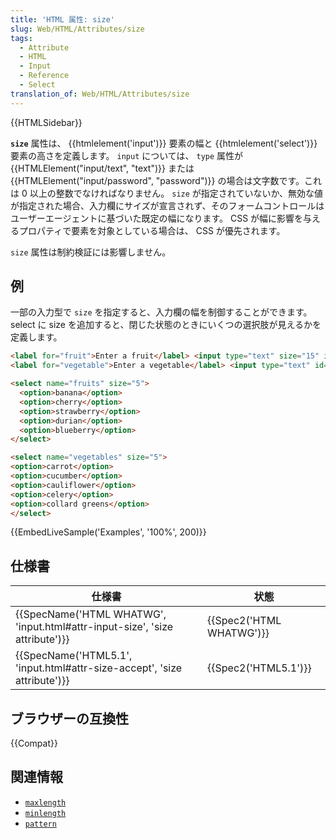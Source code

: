 ```yaml
---
title: 'HTML 属性: size'
slug: Web/HTML/Attributes/size
tags:
  - Attribute
  - HTML
  - Input
  - Reference
  - Select
translation_of: Web/HTML/Attributes/size
---
```

{{HTMLSidebar}}

**`size`** 属性は、 {{htmlelement('input')}} 要素の幅と {{htmlelement('select')}} 要素の高さを定義します。 `input` については、 `type` 属性が {{HTMLElement("input/text", "text")}} または {{HTMLElement("input/password", "password")}} の場合は文字数です。これは 0 以上の整数でなければなりません。 `size` が指定されていないか、無効な値が指定された場合、入力欄にサイズが宣言されず、そのフォームコントロールはユーザーエージェントに基づいた既定の幅になります。 CSS が幅に影響を与えるプロパティで要素を対象としている場合は、 CSS が優先されます。

`size` 属性は制約検証には影響しません。

## 例

一部の入力型で `size` を指定すると、入力欄の幅を制御することができます。 select に size を追加すると、閉じた状態のときにいくつの選択肢が見えるかを定義します。

```html
<label for="fruit">Enter a fruit</label> <input type="text" size="15" id="fruit">
<label for="vegetable">Enter a vegetable</label> <input type="text" id="vegetable">

<select name="fruits" size="5">
  <option>banana</option>
  <option>cherry</option>
  <option>strawberry</option>
  <option>durian</option>
  <option>blueberry</option>
</select>

<select name="vegetables" size="5">
<option>carrot</option>
<option>cucumber</option>
<option>cauliflower</option>
<option>celery</option>
<option>collard greens</option>
</select>
```

{{EmbedLiveSample('Examples', '100%', 200)}}

## 仕様書

| 仕様書                                                                                               | 状態                             |
| ---------------------------------------------------------------------------------------------------- | -------------------------------- |
| {{SpecName('HTML WHATWG', 'input.html#attr-input-size', 'size attribute')}} | {{Spec2('HTML WHATWG')}} |
| {{SpecName('HTML5.1', 'input.html#attr-size-accept', 'size attribute')}}     | {{Spec2('HTML5.1')}}     |

## ブラウザーの互換性

{{Compat}}

## 関連情報

- [`maxlength`](/ja/docs/Web/HTML/Attributes/maxlength)
- [`minlength`](/ja/docs/Web/HTML/Attributes/minlength)
- [`pattern`](/ja/docs/Web/HTML/Attributes/pattern)
